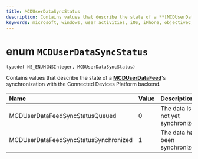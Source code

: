 ```yaml
---
title: MCDUserDataSyncStatus
description: Contains values that describe the state of a **[MCDUserDataFeed](MCDUserDataFeed.md)**'s synchronization with the Connected Devices Platform backend. 
keywords: microsoft, windows, user activities, iOS, iPhone, objectiveC, connected devices, Project Rome 
---
```


# enum `MCDUserDataSyncStatus`

```
typedef NS_ENUM(NSInteger, MCDUserDataSyncStatus)
```

Contains values that describe the state of a **[MCDUserDataFeed](MCDUserDataFeed.md)**'s synchronization with the Connected Devices Platform backend. 

|Name | Value | Description |
|:-- |:-- |:-- |
|  MCDUserDataFeedSyncStatusQueued |0| The data is not yet synchronized. |
| MCDUserDataFeedSyncStatusSynchronized |1| The data has been synchronized.|